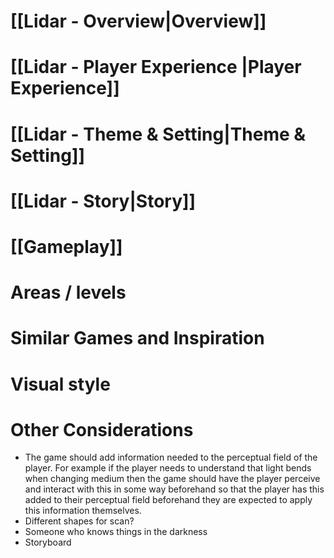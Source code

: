 # [[Lidar - Overview|Overview]]

# [[Lidar - Player Experience |Player Experience]]

# [[Lidar - Theme & Setting|Theme & Setting]]

# [[Lidar - Story|Story]]

# [[Gameplay]]

# Areas / levels   

# Similar Games and Inspiration

# Visual style

# Other Considerations

- The game should add information needed to the perceptual field of the player. For example if the player needs to understand that light bends when changing medium then the game should have the player perceive and interact with this in some way beforehand so that the player has this added to their perceptual field beforehand they are expected to apply this information themselves.
- Different shapes for scan?
- Someone who knows things in the darkness
- Storyboard
